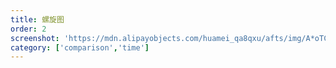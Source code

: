 ```yaml
---
title: 螺旋图
order: 2
screenshot: 'https://mdn.alipayobjects.com/huamei_qa8qxu/afts/img/A*oTCKSYpIWBwAAAAAAAAAAAAADmJ7AQ/fmt.webp'
category: ['comparison','time']
---
```

